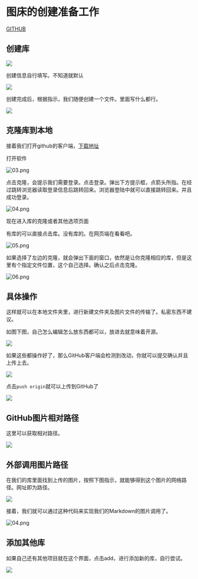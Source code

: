 # 图床的创建准备工作

[GITHUB](https://github.com/Lennonleslie/photo-gallery)

## 创建库

![](readme/01.png)

创建信息自行填写。不知道就默认

![](readme/02.png) 

创建完成后，根据指示，我们随便创建一个文件。里面写什么都行。

![](readme/one.png)

## 克隆库到本地

接着我们打开github的客户端，[下载地址](https://desktop.github.com/])

打开软件

![03.png](readme/03.png)

点击克隆，会提示我们需要登录。点击登录。弹出下方提示框，点箭头所指。在经过跳转浏览器读取登录信息后跳转回来。浏览器登陆中就可以直接跳转回来。并且成功登录。

![04.png](readme/04.png)

现在进入库的克隆或者其他选项页面

有库的可以直接点击库。没有库的。在网页端在看看吧。

![05.png](readme/05.png)

如果选择了左边的克隆，就会弹出下面的窗口，依然是让你克隆相应的库，但是这里有个指定文件位置，这个自己选择。确认之后点击克隆。

![06.png](readme/06.png)

## 具体操作

这样就可以在本地文件夹里，进行新建文件夹及图片文件的传输了。私密东西不建议。

如图下图，自己怎么编辑怎么放东西都可以，放进去就意味着开源。

![](readme/08.png)

如果这些都操作好了，那么GitHub客户端会检测到改动，你就可以提交确认并且上传上去。

![](readme/09.png)

点击`push origin`就可以上传到GitHub了

![](readme/10.png)

## GitHub图片相对路径

这里可以获取相对路径。

![](readme/13.png)

## 外部调用图片路径

在我们的库里面找到上传的图片，按照下图指示，就能够得到这个图片的网络路径。网址即为路径。

![](readme/12.png)

接着，我们就可以通过这种代码来实现我们的Markdown的图片调用了。

![04.png](https://lennonleslie.github.io/photo-gallery/readme/01.gif)

## 添加其他库

如果自己还有其他项目就在这个界面，点击add，进行添加新的库，自行尝试。

![](readme/07.png)
